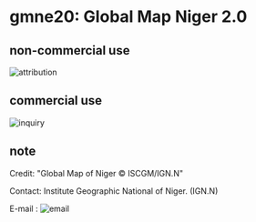 # gmne20: Global Map Niger 2.0
## non-commercial use
![attribution](https://globalmaps.github.io/globalmaps/attribution.png)
## commercial use
![inquiry](https://globalmaps.github.io/globalmaps/inquiry.png)

## note
Credit: "Global Map of Niger © ISCGM/IGN.N"

Contact: Institute Geographic National of Niger. (IGN.N)

E-mail : ![email](https://www.iscgm.org/gmd/images/email/niger.png)
